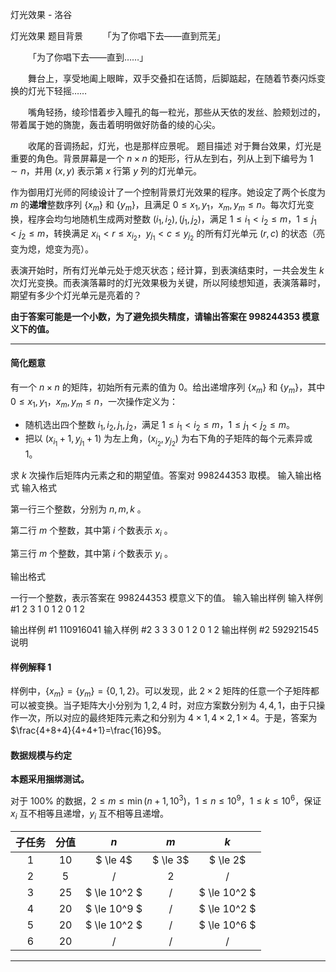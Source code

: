 



灯光效果 - 洛谷














灯光效果
题目背景
&emsp;&emsp;「为了你唱下去——直到荒芜」

&emsp;&emsp;「为了你唱下去——直到……」

&emsp;&emsp;舞台上，享受地阖上眼眸，双手交叠扣在话筒，后脚踮起，在随着节奏闪烁变换的灯光下轻摇……

&emsp;&emsp;嘴角轻扬，绫珍惜着步入瞳孔的每一粒光，那些从天依的发丝、脸颊划过的，带着属于她的旖旎，轰击着明明做好防备的绫的心尖。

&emsp;&emsp;收尾的音调扬起，灯光，也是那样应景呢。
题目描述
对于舞台效果，灯光是重要的角色。背景屏幕是一个 $n \times n$ 的矩形，行从左到右，列从上到下编号为 $1\sim n$，并用 $(x,y)$ 表示第 $x$ 行第 $y$ 列的灯光单元。

作为御用灯光师的阿绫设计了一个控制背景灯光效果的程序。她设定了两个长度为 $m$ 的**递增**整数序列 $\{x_m\}$ 和 $\{y_m\}$，且满足 $0\le x_1,y_1$，$x_m,y_m\le n$。每次灯光变换，程序会均匀地随机生成两对整数 $(i_1,i_2),(j_1,j_2)$，满足 $1\le i_1<i_2\le m$，$1\le j_1<j_2\le m$，转换满足 $x_{i_1}<r\le x_{i_2}$，$y_{j_1}<c\le y_{j_2}$ 的所有灯光单元 $(r,c)$ 的状态（亮变为熄，熄变为亮）。

表演开始时，所有灯光单元处于熄灭状态；经计算，到表演结束时，一共会发生 $k$ 次灯光变换。而表演落幕时的灯光效果极为关键，所以阿绫想知道，表演落幕时，期望有多少个灯光单元是亮着的？

**由于答案可能是一个小数，为了避免损失精度，请输出答案在 $998244353$ 模意义下的值。**

------------

#### 简化题意

有一个 $n\times n$ 的矩阵，初始所有元素的值为 $0$。给出递增序列 $\{x_m\}$ 和 $\{y_m\}$，其中 $0\le x_1,y_1$，$x_m,y_m\le n$，一次操作定义为：

- 随机选出四个整数 $i_1,i_2,j_1,j_2$，满足 $1\le i_1<i_2\le m$，$1\le j_1<j_2\le m$。
- 把以 $(x_{i_1}+1,y_{j_1}+1)$ 为左上角，$(x_{i_2},y_{j_2})$ 为右下角的子矩阵的每个元素异或 $1$。

求 $k$ 次操作后矩阵内元素之和的期望值。答案对 $998244353$ 取模。
输入输出格式
输入格式

第一行三个整数，分别为 $n,m,k$ 。

第二行 $m$ 个整数，其中第 $i$ 个数表示 $x_i$ 。

第三行 $m$ 个整数，其中第 $i$ 个数表示 $y_i$ 。


输出格式

一行一个整数，表示答案在 $998244353$ 模意义下的值。
输入输出样例
输入样例 #1
2 3 1
0 1 2
0 1 2

输出样例 #1
110916041
输入样例 #2
3 3 3
0 1 2
0 1 2
输出样例 #2
592921545
说明
#### 样例解释 1

样例中，$\{x_m\}=\{y_m\}=\{0,1,2\}$。可以发现，此 $2\times 2$ 矩阵的任意一个子矩阵都可以被变换。当子矩阵大小分别为 $1,2,4$ 时，对应方案数分别为 $4,4,1$，由于只操作一次，所以对应的最终矩阵元素之和分别为 $4\times1,4\times2,1\times 4$。于是，答案为 $\frac{4+8+4}{4+4+1}=\frac{16}9$。

#### 数据规模与约定  

**本题采用捆绑测试。**

对于 $100\%$ 的数据，$2\le m\le \min(n+1,10^3)$，$1\le n\le10^9$，$1\le k\le 10^6$，保证 $x_i$ 互不相等且递增，$y_i$ 互不相等且递增。

| 子任务 | 分值 |     $n$      |   $m$    |     $k$      |
| :----: | :--: | :----------: | :------: | :----------: |
|   1    |  10  |   $ \le 4$   | $ \le 3$ |   $ \le 2$   |
|   2    |  5   |      /       |   $2$    |      /       |
|   3    |  25  | $ \le 10^2 $ |    /     | $ \le 10^2 $ |
|   4    |  20  | $ \le 10^9 $ |    /     | $ \le 10^2 $ |
|   5    |  20  | $ \le 10^2 $ |    /     | $ \le 10^6 $ |
|   6    |  20  |      /       |    /     |      /       |





------------







